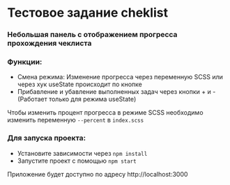 # Тестовое задание cheklist

### Небольшая панель с отображением прогресса прохождения чеклиста

### Функции:
- Смена режима: Изменение прогресса через переменную SCSS или через хук useState происходит по кнопке
- Прибавление и убавление выполненных задач через кнопки + и - (Работает только для режима useState)

Чтобы изменить процент прогресса в режиме SCSS необходимо изменить переменную `--percent` в `index.scss`

### Для запуска проекта:
- Установите зависимости через `npm install`
- Запустите проект с помощью `npm start`

Приложение будет доступно по адресу http://localhost:3000